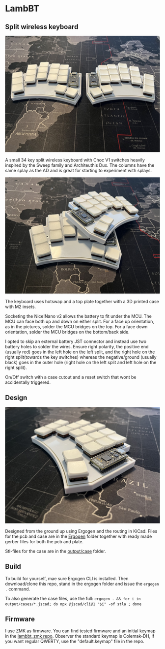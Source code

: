 # LambBT
## Split wireless keyboard

![LambBT](images/lambbt.jpeg)

A small 34 key split wireless keyboard with Choc V1 switches heavily inspired by the Sweep family and Architeuthis Dux. The columns have the same splay as the AD and is great for starting to experiment with splays.

![LambBT Side](images/lambbt_standing.jpeg)

The keyboard uses hotswap and a top plate together with a 3D printed case with M2 insets. 

Socketing the Nice!Nano v2 allows the battery to fit under the MCU. The MCU can face both up and down on either split. For a face up orientation, as in the pictures, solder the MCU bridges on the top. For a face down orientation, solder the MCU bridges on the bottom/back side.

I opted to skip an external battery JST connector and instead use two battery holes to solder the wires. Ensure right polarity, the positive end (usually red) goes in the left hole on the left split, and the right hole on the right split(towards the key switches) whereas the negative/ground (usually black) goes in the outer hole (right hole on the left split and left hole on the right split).

On/Off switch with a case cutout and a reset switch that wont be accidentally triggered.

## Design
![LambBT Detail](images/lambbt_side.jpeg)

Designed from the ground up using Ergogen and the routing in KiCad. Files for the pcb and case are in the [Ergogen](ergogen) folder together with ready made gerber files for both the pcb and plate.

Stl-files for the case are in the [output/case](ergogen/output/cases) folder.

## Build

To build for yourself, mae sure Ergogen CLI is installed. Then download/clone this repo, stand in the ergogen folder and issue the `ergogen .` command.

To also generate the case files, use the full:
`ergogen . && for i in output/cases/*.jscad; do npx @jscad/cli@1 "$i" -of stla ; done`

## Firmware
I use ZMK as firmware. You can find tested firmware and an initial keymap in the [lambbt_zmk repo](https://github.com/johnlamb/lambbt_zmk). Observer the standard keymap is Colemak-DH, if you want regular QWERTY, use the "default.keymap" file in the repo.
